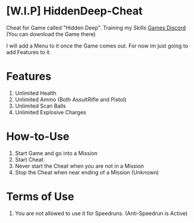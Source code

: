 # [W.I.P] HiddenDeep-Cheat
Cheat for Game called "Hidden Deep". Training my Skills
[Games Discord](https://discord.gg/QRQBFey "HiddenDeep") (You can download the Game there)

I will add a Menu to it once the Game comes out. For now im just going to add Features to it.

# Features
1. Unlimited Health
2. Unlimited Ammo (Both AssultRifle and Pistol)
3. Unlimited Scan Balls
4. Unlimited Explosive Charges

# How-to-Use
1. Start Game and go into a Mission
2. Start Cheat.
3. Never start the Cheat when you are not in a Mission
4. Stop the Cheat when near ending of a Mission (Unknown)

# Terms of Use
1. You are not allowed to use it for Speedruns. (Anti-Speedrun is Active)
